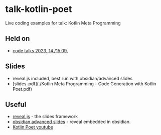 # talk-kotlin-poet

Live coding examples for talk: Kotlin Meta Programming

## Held on

* [code talks 2023, 14./15.09.](https://codetalks.de/program)

## Slides

* reveal.js included, best run with obsidian/advanced slides
* [slides-pdf](./Kotlin Meta Programming - Code Generation with Kotlin Poet.pdf)

## Useful

* [reveal.js](https://revealjs.com/markdown/) - the slides framework
* [obsidian advanced slides](https://mszturc.github.io/obsidian-advanced-slides/) - reveal embedded in obsidian.
* [Kotlin Poet youtube](https://www.youtube.com/watch?v=V81HIASXBdQ)

